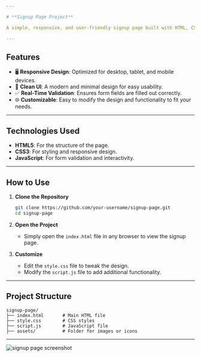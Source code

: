 ```yaml
---

# **Signup Page Project**

A simple, responsive, and user-friendly signup page built with HTML, CSS, and JavaScript. This project demonstrates how to create a clean and modern form that adapts seamlessly to all screen sizes, with real-time validation to enhance the user experience.

---
```


## **Features**

- 🖥 **Responsive Design**: Optimized for desktop, tablet, and mobile devices.  
- 🎨 **Clean UI**: A modern and minimal design for easy usability.  
- ✅ **Real-Time Validation**: Ensures form fields are filled out correctly.  
- 🌐 **Customizable**: Easy to modify the design and functionality to fit your needs.

---

## **Technologies Used**

- **HTML5**: For the structure of the page.  
- **CSS3**: For styling and responsive design.  
- **JavaScript**: For form validation and interactivity.  

---

## **How to Use**

1. **Clone the Repository**  
   ```bash
   git clone https://github.com/your-username/signup-page.git
   cd signup-page
   ```

2. **Open the Project**  
   - Simply open the `index.html` file in any browser to view the signup page.

3. **Customize**  
   - Edit the `style.css` file to tweak the design.
   - Modify the `script.js` file to add additional functionality.

---

## **Project Structure**

```
signup-page/
├── index.html       # Main HTML file
├── style.css        # CSS styles
├── script.js        # JavaScript file
├── assets/          # Folder for images or icons
```

---

![signup page screenshot](https://github.com/user-attachments/assets/36eb9972-3c0e-4d72-acd5-462aae5216ab)



